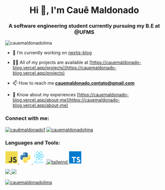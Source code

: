 <h1 align="center">Hi 👋, I'm Cauê Maldonado</h1>
<h3 align="center">A software engineering student currently pursuing my B.E at @UFMS</h3>

<p align="left"> <img src="https://komarev.com/ghpvc/?username=cauemaldonadolima&label=Profile%20views&color=0e75b6&style=flat" alt="cauemaldonadolima" /> </p>

- 🔭 I’m currently working on [nextjs-blog](https://github.com/CaueMaldonadoLima/nextjs-blog)

- 👨‍💻 All of my projects are available at [https://cauemaldonado-blog.vercel.app/projects](https://cauemaldonado-blog.vercel.app/projects)

- 📫 How to reach me **cauemaldonado.contato@gmail.com**

- 📄 Know about my experiences [https://cauemaldonado-blog.vercel.app/about-me](https://cauemaldonado-blog.vercel.app/about-me)

<h3 align="left">Connect with me:</h3>
<p align="left">
<a href="https://linkedin.com/in/cauêmaldonado1" target="blank"><img align="center" src="https://raw.githubusercontent.com/rahuldkjain/github-profile-readme-generator/master/src/images/icons/Social/linked-in-alt.svg" alt="cauêmaldonado1" height="30" width="40" /></a>
<a href="https://www.leetcode.com/cauemaldonadolima" target="blank"><img align="center" src="https://raw.githubusercontent.com/rahuldkjain/github-profile-readme-generator/master/src/images/icons/Social/leet-code.svg" alt="cauemaldonadolima" height="30" width="40" /></a>
</p>

<h3 align="left">Languages and Tools:</h3>
<p align="left"> <a href="https://developer.mozilla.org/en-US/docs/Web/JavaScript" target="_blank" rel="noreferrer"> <img src="https://raw.githubusercontent.com/devicons/devicon/master/icons/javascript/javascript-original.svg" alt="javascript" width="40" height="40"/> </a> <a href="https://www.python.org" target="_blank" rel="noreferrer"> <img src="https://raw.githubusercontent.com/devicons/devicon/master/icons/python/python-original.svg" alt="python" width="40" height="40"/> </a> <a href="https://reactjs.org/" target="_blank" rel="noreferrer"> <img src="https://raw.githubusercontent.com/devicons/devicon/master/icons/react/react-original-wordmark.svg" alt="react" width="40" height="40"/> </a> <a href="https://tailwindcss.com/" target="_blank" rel="noreferrer"> <img src="https://www.vectorlogo.zone/logos/tailwindcss/tailwindcss-icon.svg" alt="tailwind" width="40" height="40"/> </a> <a href="https://www.typescriptlang.org/" target="_blank" rel="noreferrer"> <img src="https://raw.githubusercontent.com/devicons/devicon/master/icons/typescript/typescript-original.svg" alt="typescript" width="40" height="40"/> </a> </p>

<p>
  <a href="https://github.com/CaueMaldonadoLima">
  <img height="180em" src="https://github-readme-stats.vercel.app/api?username=CaueMaldonadoLima&show_icons=true&theme=cobalt&include_all_commits=true&count_private=true"/>
  <img height="180em" src="https://github-readme-stats.vercel.app/api/top-langs/?username=CaueMaldonadoLima&layout=compact&langs_count=7&theme=cobalt"/>
<p>

<p><img align="center" src="https://github-readme-streak-stats.herokuapp.com/?user=cauemaldonadolima&theme=cobalt" alt="cauemaldonadolima" /></p>

